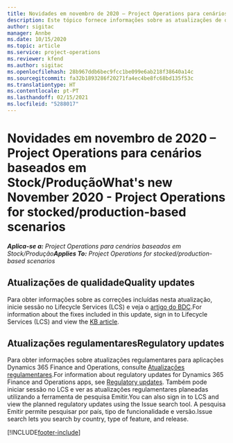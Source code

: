 ```yaml
---
title: Novidades em novembro de 2020 – Project Operations para cenários baseados em Stock/Produção
description: Este tópico fornece informações sobre as atualizações de qualidade disponíveis na versão de novembro de 2020 do Project Operations para cenários baseados em Stock e Produção.
author: sigitac
manager: Annbe
ms.date: 10/15/2020
ms.topic: article
ms.service: project-operations
ms.reviewer: kfend
ms.author: sigitac
ms.openlocfilehash: 28b967ddb6bec9fcc1be099e6ab218f38640a14c
ms.sourcegitcommit: fa32b1893286f20271fa4ec4be8fc68bd135f53c
ms.translationtype: HT
ms.contentlocale: pt-PT
ms.lasthandoff: 02/15/2021
ms.locfileid: "5288017"
---
```

# <a name="whats-new-november-2020---project-operations-for-stockedproduction-based-scenarios"></a><span data-ttu-id="f2dc7-103">Novidades em novembro de 2020 – Project Operations para cenários baseados em Stock/Produção</span><span class="sxs-lookup"><span data-stu-id="f2dc7-103">What's new November 2020 - Project Operations for stocked/production-based scenarios</span></span>

<span data-ttu-id="f2dc7-104">_**Aplica-se a:** Project Operations para cenários baseados em Stock/Produção_</span><span class="sxs-lookup"><span data-stu-id="f2dc7-104">_**Applies To:** Project Operations for stocked/production-based scenarios_</span></span>

## <a name="quality-updates"></a><span data-ttu-id="f2dc7-105">Atualizações de qualidade</span><span class="sxs-lookup"><span data-stu-id="f2dc7-105">Quality updates</span></span>

<span data-ttu-id="f2dc7-106">Para obter informações sobre as correções incluídas nesta atualização, inicie sessão no Lifecycle Services (LCS) e veja o [artigo do BDC](https://fix.lcs.dynamics.com/Issue/Details?bugId=488609&amp;dbType=3&amp;qc=8251e8e1d5e2386de850599926c1adc3fec8e2ba25308036d22cdfe0a1c28fc7).</span><span class="sxs-lookup"><span data-stu-id="f2dc7-106">For information about the fixes included in this update, sign in to Lifecycle Services (LCS) and view the [KB article](https://fix.lcs.dynamics.com/Issue/Details?bugId=488609&amp;dbType=3&amp;qc=8251e8e1d5e2386de850599926c1adc3fec8e2ba25308036d22cdfe0a1c28fc7).</span></span>

## <a name="regulatory-updates"></a><span data-ttu-id="f2dc7-107">Atualizações regulamentares</span><span class="sxs-lookup"><span data-stu-id="f2dc7-107">Regulatory updates</span></span>

<span data-ttu-id="f2dc7-108">Para obter informações sobre atualizações regulamentares para aplicações Dynamics 365 Finance and Operations, consulte [Atualizações regulamentares](https://docs.microsoft.com/dynamics365/finance/localizations/regulatory-updates).</span><span class="sxs-lookup"><span data-stu-id="f2dc7-108">For information about regulatory updates for Dynamics 365 Finance and Operations apps, see [Regulatory updates](https://docs.microsoft.com/dynamics365/finance/localizations/regulatory-updates).</span></span> <span data-ttu-id="f2dc7-109">Também pode iniciar sessão no LCS e ver as atualizações regulamentares planeadas utilizando a ferramenta de pesquisa Emitir.</span><span class="sxs-lookup"><span data-stu-id="f2dc7-109">You can also sign in to LCS and view the planned regulatory updates using the Issue search tool.</span></span> <span data-ttu-id="f2dc7-110">A pesquisa Emitir permite pesquisar por país, tipo de funcionalidade e versão.</span><span class="sxs-lookup"><span data-stu-id="f2dc7-110">Issue search lets you search by country, type of feature, and release.</span></span>


[!INCLUDE[footer-include](../../includes/footer-banner.md)]